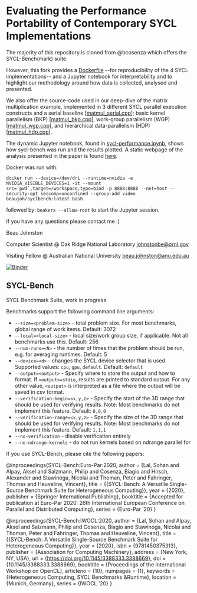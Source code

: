 # Evaluating the Performance Portability of Contemporary SYCL Implementations 

The majority of this repository is cloned from @bcosenza which offers the SYCL-Bench(mark) suite.

However, this fork provides a [Dockerfile](./Dockerfile) --for reproducibility of the 4 SYCL implementations-- and a Jupyter notebook for interpretability and to highlight our methodology around how data is collected, analysed and presented.


We also offer the source-code used in our deep-dive of the matrix multiplication example, implemented in 3 different SYCL parallel execution constructs and a serial baseline [[matmul_serial.cpp](./single-kernel/matmul_serial.cpp)]; 
basic  kernel  parallelism (BKP) [[matmul_bkp.cpp](./single-kernel/matmul_bkp.cpp)], work-group parallelism (WGP) [[matmul_wgp.cpp](./single-kernel/matmul_wgp.cpp)], and hierarchical data-parallelism (HDP) [[matmul_hdp.cpp](./single-kernel/matmul_hdp.cpp)].

The dynamic Jupyter notebook, found in [sycl-performance.ipynb](./sycl-performance.ipynb), shows how sycl-bench was run and the results plotted.
A static webpage of the analysis presented in the paper is found [here](./sycl-performance.html).

Docker was run with:

```docker run --device=/dev/dri --runtime=nvidia -e NVIDIA_VISIBLE_DEVICES=1 -it --mount src=`pwd`,target=/workspace,type=bind -p 8888:8888 --net=host --security-opt seccomp=unconfined --group-add video beaujoh/syclbench:latest bash```

followed by:
```beakerx --allow-root```
to start the Jupyter session.

If you have any questions please contact me :)


Beau Johnston

Computer Scientist @ Oak Ridge National Laboratory <johnstonbe@ornl.gov>

Visiting Fellow @ Australian National University <beau.johnston@anu.edu.au>

[![Binder](https://mybinder.org/badge_logo.svg)](https://mybinder.org/v2/gh/BeauJoh/sycl-bench/master?filepath=sycl-performance.ipynb)

## SYCL-Bench
SYCL Benchmark Suite, work in progress

Benchmarks support the following command line arguments:
* `--size=<problem-size>` - total problem size. For most benchmarks, global range of work items. Default: 3072
* `--local=<local-size>` - local size/work group size, if applicable. Not all benchmarks use this. Default: 256
* `--num-runs=<N>` - the number of times that the problem should be run, e.g. for averaging runtimes. Default: 5
* `--device=<d>` - changes the SYCL device selector that is used. Supported values: `cpu`, `gpu`, `default`. Default: `default`
* `--output=<output>` - Specify where to store the output and how to format. If `<output>=stdio`, results are printed to standard output. For any other value, `<output>` is interpreted as a file where the output will be saved in csv format.
* `--verification-begin=<x,y,z>` - Specify the start of the 3D range that should be used for verifying results. Note: Most benchmarks do not implement this feature. Default: `0,0,0`
* `--verification-range=<x,y,z>` - Specify the size of the 3D range that should be used for verifying results. Note: Most benchmarks do not implement this feature. Default: `1,1,1`
* `--no-verification` - disable verification entirely
* `--no-ndrange-kernels` - do not run kernels based on ndrange parallel for

If you use SYCL-Bench, please cite the following papers:

@inproceedings{SYCL-Bench:Euro-Par:2020,
author = {Lal, Sohan and Alpay, Aksel and Salzmann, Philip and Cosenza, Biagio and Hirsch, Alexander and Stawinoga, Nicolai and Thoman, Peter and Fahringer, Thomas and Heuveline, Vincent},
title = {{SYCL-Bench: A Versatile Single-Source Benchmark Suite for Heterogeneous Computing}},
year = {2020},
publisher = {Springer International Publishing},
booktitle = {Accepted for publication at Euro-Par 2020: 26th International European Conference on Parallel and Distributed Computing},
series = {Euro-Par ’20}
}

@inproceedings{SYCL-Bench:IWOCL:2020,
author = {Lal, Sohan and Alpay, Aksel and Salzmann, Philip and Cosenza, Biagio and Stawinoga, Nicolai and Thoman, Peter and Fahringer, Thomas and Heuveline, Vincent},
title = {{SYCL-Bench: A Versatile Single-Source Benchmark Suite for Heterogeneous Computing}},
year = {2020},
isbn = {9781450375313},
publisher = {Association for Computing Machinery},
address = {New York, NY, USA},
url = {https://doi.org/10.1145/3388333.3388669},
doi = {10.1145/3388333.3388669},
booktitle = {Proceedings of the International Workshop on OpenCL},
articleno = {10},
numpages = {1},
keywords = {Heterogeneous Computing, SYCL Benchmarks &Runtime},
location = {Munich, Germany},
series = {IWOCL ’20}
}
